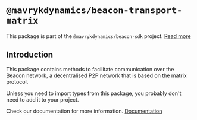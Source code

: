 # `@mavrykdynamics/beacon-transport-matrix`

This package is part of the `@mavrykdynamics/beacon-sdk` project. [Read more](https://github.com/airgap-it/beacon-sdk)

## Introduction

This package contains methods to facilitate communication over the Beacon network, a decentralised P2P network that is based on the matrix protocol.

Unless you need to import types from this package, you probably don't need to add it to your project.

Check our documentation for more information. [Documentation](https://docs.walletbeacon.io)
